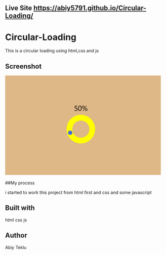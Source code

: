 ## Live Site   https://abiy5791.github.io/Circular-Loading/

# Circular-Loading

This is a circular loading using html,css and js

## Screenshot

![ScreenShot](Screenshot.png)

##My process

i started to work this project from html first and css
and some javascript

## Built with

html css js

## Author

Abiy Teklu

